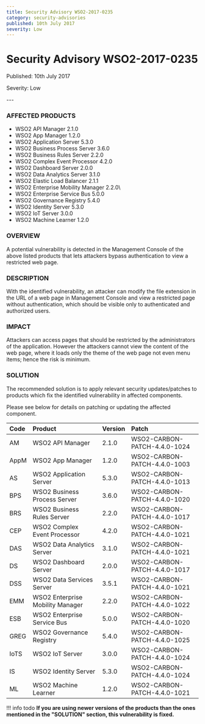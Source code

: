 ```yaml
---
title: Security Advisory WSO2-2017-0235
category: security-advisories
published: 10th July 2017
severity: Low
---
```


# Security Advisory WSO2-2017-0235

<p class="doc-info">Published: 10th July 2017</p>
<p class="doc-info">Severity: Low</p>
---

### AFFECTED PRODUCTS
* WSO2 API Manager 2.1.0
* WSO2 App Manager 1.2.0
* WSO2 Application Server 5.3.0
* WSO2 Business Process Server 3.6.0
* WSO2 Business Rules Server 2.2.0
* WSO2 Complex Event Processor 4.2.0
* WSO2 Dashboard Server 2.0.0
* WSO2 Data Analytics Server  3.1.0
* WSO2 Elastic Load Balancer 2.1.1
* WSO2 Enterprise Mobility Manager 2.2.0\
* WSO2 Enterprise Service Bus 5.0.0
* WSO2 Governance Registry 5.4.0
* WSO2 Identity Server 5.3.0
* WSO2 IoT Server 3.0.0
* WSO2 Machine Learner 1.2.0


### OVERVIEW
A potential vulnerability is detected in the Management Console of the above listed products that lets attackers bypass authentication to view a restricted web page.


### DESCRIPTION
With the identified vulnerability, an attacker can modify the file extension in the URL of a web page in Management Console and view a restricted page without authentication, which should be visible only to authenticated and authorized users.


### IMPACT
Attackers can access pages that should be restricted by the administrators of the application. However the attackers cannot view the content of the web page, where it loads only the theme of the web page not even menu items; hence the risk is minimum.


### SOLUTION
The recommended solution is to apply relevant security updates/patches to products which fix the identified vulnerability in affected components.

Please see below for details on patching or updating the affected component.


| **Code** | **Product**          | **Version** | **Patch**                    |
| :--- | :------ | :------ | :---- |
|AM | WSO2 API Manager | 2.1.0 | WSO2-CARBON-PATCH-4.4.0-1024 |
|AppM | WSO2 App Manager | 1.2.0 | WSO2-CARBON-PATCH-4.4.0-1003 |
|AS | WSO2 Application Server | 5.3.0 | WSO2-CARBON-PATCH-4.4.0-1013 |
|BPS | WSO2 Business Process Server | 3.6.0 | WSO2-CARBON-PATCH-4.4.0-1020 |
|BRS | WSO2 Business Rules Server | 2.2.0 | WSO2-CARBON-PATCH-4.4.0-1017 |
|CEP | WSO2 Complex Event Processor | 4.2.0 | WSO2-CARBON-PATCH-4.4.0-1021 |
|DAS | WSO2 Data Analytics Server | 3.1.0 | WSO2-CARBON-PATCH-4.4.0-1021 |
|DS | WSO2 Dashboard Server | 2.0.0 | WSO2-CARBON-PATCH-4.4.0-1017 |
|DSS | WSO2 Data Services Server | 3.5.1 | WSO2-CARBON-PATCH-4.4.0-1021 |
|EMM | WSO2 Enterprise Mobility Manager | 2.2.0 | WSO2-CARBON-PATCH-4.4.0-1022 |
|ESB | WSO2 Enterprise Service Bus | 5.0.0 | WSO2-CARBON-PATCH-4.4.0-1020 |
|GREG | WSO2 Governance Registry | 5.4.0 | WSO2-CARBON-PATCH-4.4.0-1025 |
|IoTS | WSO2 IoT Server | 3.0.0 | WSO2-CARBON-PATCH-4.4.0-1024 |
|IS | WSO2 Identity Server | 5.3.0 | WSO2-CARBON-PATCH-4.4.0-1024 |
|ML | WSO2 Machine Learner | 1.2.0 | WSO2-CARBON-PATCH-4.4.0-1021 |


!!! info todo
    **If you are using newer versions of the products than the ones mentioned in the "SOLUTION" section, this vulnerability is fixed.**
